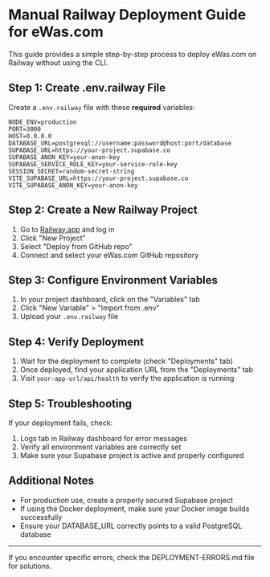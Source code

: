 # Manual Railway Deployment Guide for eWas.com

This guide provides a simple step-by-step process to deploy eWas.com on Railway without using the CLI.

## Step 1: Create .env.railway File

Create a `.env.railway` file with these **required** variables:

```
NODE_ENV=production
PORT=3000
HOST=0.0.0.0
DATABASE_URL=postgresql://username:password@host:port/database
SUPABASE_URL=https://your-project.supabase.co
SUPABASE_ANON_KEY=your-anon-key
SUPABASE_SERVICE_ROLE_KEY=your-service-role-key
SESSION_SECRET=random-secret-string
VITE_SUPABASE_URL=https://your-project.supabase.co
VITE_SUPABASE_ANON_KEY=your-anon-key
```

## Step 2: Create a New Railway Project

1. Go to [Railway.app](https://railway.app/) and log in
2. Click "New Project" 
3. Select "Deploy from GitHub repo"
4. Connect and select your eWas.com GitHub repository

## Step 3: Configure Environment Variables

1. In your project dashboard, click on the "Variables" tab
2. Click "New Variable" > "Import from .env"
3. Upload your `.env.railway` file

## Step 4: Verify Deployment

1. Wait for the deployment to complete (check "Deployments" tab)
2. Once deployed, find your application URL from the "Deployments" tab
3. Visit `your-app-url/api/health` to verify the application is running

## Step 5: Troubleshooting

If your deployment fails, check:

1. Logs tab in Railway dashboard for error messages
2. Verify all environment variables are correctly set
3. Make sure your Supabase project is active and properly configured

## Additional Notes

- For production use, create a properly secured Supabase project
- If using the Docker deployment, make sure your Docker image builds successfully
- Ensure your DATABASE_URL correctly points to a valid PostgreSQL database

---
If you encounter specific errors, check the DEPLOYMENT-ERRORS.md file for solutions. 
